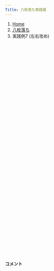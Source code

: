 ```yaml
---
Title: 八枚落ち実践譜
---
```

<nav aria-label="breadcrumb">
  <ol class="breadcrumb mb-3">
    <li class="breadcrumb-item"><a href="/shogi-beginners/">Home</a></li>
    <li class="breadcrumb-item"><a href="/shogi-beginners/8mai/">八枚落ち</a></li>
    <li class="breadcrumb-item active" aria-current="page">実践例7 (左右攻め)</li>
  </ol>
</nav>
<div class="row">
  <div class="col-lg-1"></div>
  <div class="col-sm" tabindex="-1">
    <script id="example-kif" type="kif">
手合割：八枚落ち
下手：下手
上手：上手
手数----指手---------消費時間--
*<ruby>左右<rt>さゆう</rt></ruby><ruby>攻<rt>せ</rt></ruby>めの<ruby>勝<rt>か</rt></ruby>ち<ruby>方<rt>かた</rt></ruby>をおぼえましょう。
*<div class="text-center"><img class="img-fluid pt-3 w-50" src="/shogi-beginners/img/cat13.png"></div>
   1 ７二金(61)
   2 ７六歩(77)
   3 ４二玉(51)
   4 ６六角(88)
   5 ８四歩(83)
*<ruby>端<rt>はし</rt></ruby><ruby>攻<rt>せ</rt></ruby>めを<ruby>無理<rt>むり</rt></ruby>やり<ruby>受<rt>う</rt></ruby>ける<ruby>手<rt>て</rt></ruby>です。
   6 同　角(66)
   7 ８三金(72)
   8 ６六角(84)
   9 ３二金(41)
  10 ２六歩(27)
*８<ruby>筋<rt>すじ</rt></ruby>から<ruby>攻<rt>せ</rt></ruby>めてもいいですが、２<ruby>筋<rt>すじ</rt></ruby>から<ruby>攻<rt>せ</rt></ruby>めてみましょう。
  11 ６四歩(63)
  12 ５六歩(57)
*おぼえてほしい<ruby>手<rt>て</rt></ruby>です。☗<ruby>１三角成<rt>いちさんかくなり</rt></ruby>もねらっています。
  13 ２二金(32)
  14 ２五歩(26)
  15 ３二玉(42)
  16 ２四歩(25)
  17 ７四歩(73)
  18 ７七桂(89)
*<ruby>歩成<rt>ふなり</rt></ruby>を<ruby>急<rt>いそ</rt></ruby>ぐ<ruby>必要<rt>ひつよう</rt></ruby>はありません。
  19 １四歩(13)
  20 １六歩(17)
*<ruby>歩成<rt>ふなり</rt></ruby>より<ruby>攻<rt>せ</rt></ruby>めの<ruby>足<rt>あし</rt></ruby><ruby>掛<rt>が</rt></ruby>かりを<ruby>作<rt>つく</rt></ruby>ることが<ruby>大事<rt>だいじ</rt></ruby>です。この<ruby>手<rt>て</rt></ruby>で１<ruby>筋<rt>すじ</rt></ruby>からの<ruby>攻<rt>せ</rt></ruby>めができました。
  21 ２四歩(23)
  22 同　飛(28)
  23 ７三金(83)
  24 １四飛(24)
*<ruby>角<rt>かく</rt></ruby>はいつでも<ruby>成<rt>な</rt></ruby>れるので<ruby>飛車成<rt>ひしゃなり</rt></ruby>を<ruby>一番<rt>いちばん</rt></ruby>に<ruby>目指<rt>めざ</rt></ruby>します。
  25 ６三金(73)
  26 １一飛成(14)
  27 ２一金(22)
  28 １五龍(11)
  29 ５四金(63)
  30 ９三角成(66)
*ゆっくりでも<ruby>確実<rt>かくじつ</rt></ruby>にいきましょう。
  31 ４四歩(43)
  32 ８五龍(15)
*<ruby>右<rt>みぎ</rt></ruby>から<ruby>攻<rt>せ</rt></ruby>めるより<ruby>左<rt>ひだり</rt></ruby>から<ruby>攻<rt>せ</rt></ruby>めるほうが<ruby>早<rt>はや</rt></ruby>そうなので、<ruby>龍<rt>りゅう</rt></ruby>を<ruby>左<rt>ひだり</rt></ruby>に<ruby>移動<rt>いどう</rt></ruby>します。
  33 ４三玉(32)
  34 ７一馬(93)
  35 ３二玉(43)
*<ruby>問題<rt>もんだい</rt></ruby>: <ruby>次<rt>つぎ</rt></ruby>の<ruby>手<rt>て</rt></ruby>を<ruby>考<rt>かんが</rt></ruby>えてみましょう。
*<div><img class="img-fluid" src="/shogi-beginners/img/cat2.png"></div>
  36 ２四歩打
*<ruby>王<rt>おう</rt></ruby>の<ruby>逃<rt>に</rt></ruby>げ<ruby>道<rt>みち</rt></ruby>をふさぐ<ruby>手<rt>て</rt></ruby>。このような<ruby>手<rt>て</rt></ruby>が<ruby>指<rt>さ</rt></ruby>せると<ruby>八枚<rt>はちまい</rt></ruby><ruby>落<rt>お</rt></ruby>ちで<ruby>負<rt>ま</rt></ruby>けることはなくなるでしょう。
  37 ８四歩打
  38 ７四龍(85)
  39 ２二玉(32)
  40 ６一馬(71)
  41 １三玉(22)
*<ruby>問題<rt>もんだい</rt></ruby>: <ruby>次<rt>つぎ</rt></ruby>の<ruby>手<rt>て</rt></ruby>を<ruby>考<rt>かんが</rt></ruby>えてみましょう。
*<div><img class="img-fluid" src="/shogi-beginners/img/cat2.png"></div>
  42 ２五馬(61)
*ゆっくりでも<ruby>確実<rt>かくじつ</rt></ruby>に。<ruby>駒<rt>こま</rt></ruby>は<ruby>取<rt>と</rt></ruby>られないようにしましょう。
  43 ２二金(21)
  44 １五歩(16)
  45 １二玉(13)
  46 ７一龍(74)
  47 １三金(22)
  48 １四歩(15)
  49 ２三金(13)
  50 ６二龍(71)
  51 １一玉(12)
  52 ２三歩成(24)
  53 ３四歩(33)
  54 ２二と(23)
  55 投了
*<a href="/shogi-beginners/8mai/">
*<ruby>復習<rt>ふくしゅう</rt></ruby>しよう！
*<div class="text-center"><img class="img-fluid pt-3 w-50" src="/shogi-beginners/img/cat0.png"></div></a>
まで54手で下手の勝ち
    </script>
    <svg id="example" xmlns="http://www.w3.org/2000/svg" viewBox="0,0,400,540"></svg>
  </div>
  <div class="col-sm">
    <h4 class="pt-3">コメント</h4>
    <div id="comment"></div>
  </div>
  <div class="col-lg-1"></div>
</div>
